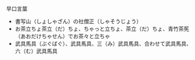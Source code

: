 早口言葉

- 書写山（しょしゃざん）の社僧正（しゃそうじょう）
- お茶立ちょ茶立（だ）ちょ、ちゃっと立ちょ、茶立（だ）ちょ、青竹茶筅（あおだけちゃせん）でお茶々と立ちゃ
- 武具馬具（ぶぐばぐ）、武具馬具、三（み）武具馬具、合わせて武具馬具、六（む）武具馬具
